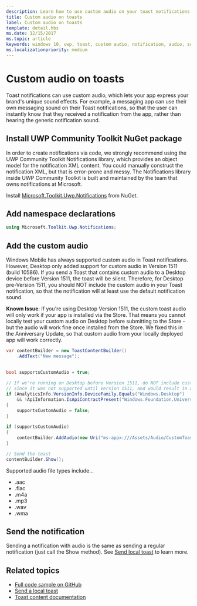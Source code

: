```yaml
---
description: Learn how to use custom audio on your toast notifications to let your app express your brand's unique sound effects.
title: Custom audio on toasts
label: Custom audio on toasts
template: detail.hbs
ms.date: 12/15/2017
ms.topic: article
keywords: windows 10, uwp, toast, custom audio, notification, audio, sound
ms.localizationpriority: medium
---
```

# Custom audio on toasts

Toast notifications can use custom audio, which lets your app express your brand's unique sound effects. For example, a messaging app can use their own messaging sound on their Toast notifications, so that the user can instantly know that they received a notification from the app, rather than hearing the generic notification sound.

## Install UWP Community Toolkit NuGet package

In order to create notifications via code, we strongly recommend using the UWP Community Toolkit Notifications library, which provides an object model for the notification XML content. You could manually construct the notification XML, but that is error-prone and messy. The Notifications library inside UWP Community Toolkit is built and maintained by the team that owns notifications at Microsoft.

Install [Microsoft.Toolkit.Uwp.Notifications](https://www.nuget.org/packages/Microsoft.Toolkit.Uwp.Notifications/) from NuGet.


## Add namespace declarations

```csharp
using Microsoft.Toolkit.Uwp.Notifications;
```


## Add the custom audio

Windows Mobile has always supported custom audio in Toast notifications. However, Desktop only added support for custom audio in Version 1511 (build 10586). If you send a Toast that contains custom audio to a Desktop device before Version 1511, the toast will be silent. Therefore, for Desktop pre-Version 1511, you should NOT include the custom audio in your Toast notification, so that the notification will at least use the default notification sound.

**Known Issue**: If you're using Desktop Version 1511, the custom toast audio will only work if your app is installed via the Store. That means you cannot locally test your custom audio on Desktop before submitting to the Store - but the audio will work fine once installed from the Store. We fixed this in the Anniversary Update, so that custom audio from your locally deployed app will work correctly.

```csharp
var contentBuilder = new ToastContentBuilder()
    .AddText("New message");

    
bool supportsCustomAudio = true;
 
// If we're running on Desktop before Version 1511, do NOT include custom audio
// since it was not supported until Version 1511, and would result in a silent toast.
if (AnalyticsInfo.VersionInfo.DeviceFamily.Equals("Windows.Desktop")
    && !ApiInformation.IsApiContractPresent("Windows.Foundation.UniversalApiContract", 2))
{
    supportsCustomAudio = false;
}
 
if (supportsCustomAudio)
{
    contentBuilder.AddAudio(new Uri("ms-appx:///Assets/Audio/CustomToastAudio.m4a"));
}

// Send the toast
contentBuilder.Show();
```

Supported audio file types include...

- .aac
- .flac
- .m4a
- .mp3
- .wav
- .wma


## Send the notification

Sending a notification with audio is the same as sending a regular notification (just call the Show method). See [Send local toast](send-local-toast.md) to learn more.


## Related topics

- [Full code sample on GitHub](https://github.com/WindowsNotifications/quickstart-toast-with-custom-audio)
- [Send a local toast](send-local-toast.md)
- [Toast content documentation](adaptive-interactive-toasts.md)
